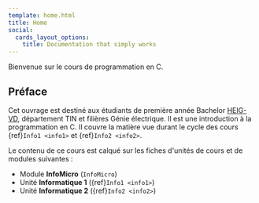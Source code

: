 ```yaml
---
template: home.html
title: Home
social:
  cards_layout_options:
    title: Documentation that simply works
---
```


Bienvenue sur le cours de programmation en C.

## Préface

Cet ouvrage est destiné aux étudiants de première année Bachelor [HEIG-VD](http://heig-vd.ch), département TIN et filières Génie électrique. Il est une introduction à la programmation en C. Il couvre la matière vue durant le cycle des cours {ref}`Info1 <info1>` et {ref}`Info2 <info2>`.

Le contenu de ce cours est calqué sur les fiches d'unités de cours et de modules suivantes :

- Module **InfoMicro** (`InfoMicro`)
- Unité **Informatique 1** ({ref}`Info1 <info1>`)
- Unité **Informatique 2** ({ref}`Info2 <info2>`)